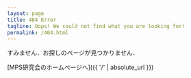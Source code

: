 ```yaml
---
layout: page
title: 404 Error
tagline: Oops! We could not find what you are looking for!
permalink: /404.html
---
```


すみません．お探しのページが見つかりません．

[MPS研究会のホームページへ]({{ '/' | absolute_url }})
